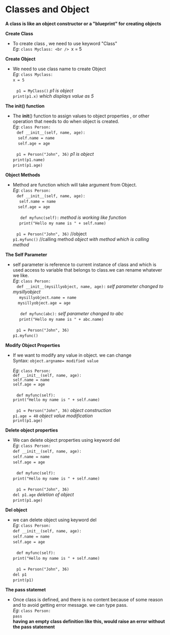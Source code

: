 # Classes and Object

**A class is like an object constructor or a "blueprint" for creating objects**

**Create Class** <br />
* To create class , we need to use keyword "Class" <br />
	*Eg*:	```class Myclass: <br />
				```x = 5

**Create Object** <br />
* We need to use class name to create Object <br />
	*Eg*:	```class Myclass:``` <br />
				```x = 5``` <br />
<br />		``` ```
			```p1 = MyClass()``` *p1 is object* <br />
			```print(p1.x)``` *which displays value as 5* 

**The __init__() function** <br />
* The __init__() function to assign values to object properties , or other operation that needs to do when object is created. <br />
	*Eg*:	```class Person:``` <br />
  				```def __init__(self, name, age):``` <br />
   					```self.name = name``` <br />
   					```self.age = age``` <br />
<br />		``` ```
			```p1 = Person("John", 36)```  *p1 is object* <br />
			```print(p1.name)``` <br />
			```print(p1.age)```

**Object Methods** <br />
* Method are function which will take argument from Object. <br />
	*Eg*:	```class Person:``` <br />
			  	```def __init__(self, name, age):``` <br />
			    	```self.name = name``` <br />
			    	```self.age = age``` <br />
<br />			``` ```
			  	```def myfunc(self):``` *method is working like function* <br />
			    	```print("Hello my name is " + self.name)``` <br />
<br />			``` ```
			```p1 = Person("John", 36)``` //object <br />
			```p1.myfunc()``` //calling method *object with method which is calling method* 

**The Self Parameter** <br />
* self parameter is reference to current instance of class and which is used access to variable that belongs to class.we can rename whatever we like. <br />
	*Eg*:	```class Person:``` <br />
			  	```def __init__(mysillyobject, name, age):``` *self parameter changed to mysillyobject* <br />
			    	```mysillyobject.name = name``` <br />
			    	```mysillyobject.age = age``` <br />
<br />		``` ```
			  	```def myfunc(abc):``` *self parameter changed to abc* <br />
    				```print("Hello my name is " + abc.name)``` <br />
<br />		``` ```
			```p1 = Person("John", 36)``` <br />
			```p1.myfunc()```

**Modify Object Properties** <br />
* If we want to modify any value in object. we can change  <br />
	Syntax:  ```object.argname= modified value```

	*Eg*:	```class Person:``` <br />
  				```def __init__(self, name, age):``` <br />
					```self.name = name``` <br />
					```self.age = age``` <br />
<br />		``` ```
				```def myfunc(self):``` <br />
			    ```print("Hello my name is " + self.name)``` <br />
<br />		``` ```
			```p1 = Person("John", 36)``` *object construction* <br />
			```p1.age = 40``` *object value modification* <br />
			```print(p1.age)```

**Delete object properties** <br />
* We can delete object properties using keyword del <br />
	*Eg*:	```class Person:``` <br />
				```def __init__(self, name, age):``` <br />
					```self.name = name``` <br />
					```self.age = age``` <br />
<br />		``` ```
				```def myfunc(self):``` <br />
					```print("Hello my name is " + self.name)``` <br />
<br />		``` ```
			```p1 = Person("John", 36)``` <br />
			```del p1.age``` *deletion of object* <br />
			```print(p1.age)```

**Del object** <br />
* we can delete object using keyword del <br />
	*Eg*:	```class Person:``` <br />
				```def __init__(self, name, age):``` <br />
			    ```self.name = name``` <br />
			    ```self.age = age``` <br />
<br />		``` ```
				```def myfunc(self):``` <br />
					```print("Hello my name is " + self.name)``` <br />
<br />  ``` ```
			```p1 = Person("John", 36)``` <br />
			```del p1``` <br />
			```print(p1)```	

**The pass statemet** <br />
* Once class is defined, and there is no content because of some reason and to avoid getting error message. we can type pass. <br />
	*Eg*:	```class Person:``` <br />
					```pass``` <br />
**having an empty class definition like this, would raise an error without the pass statement**